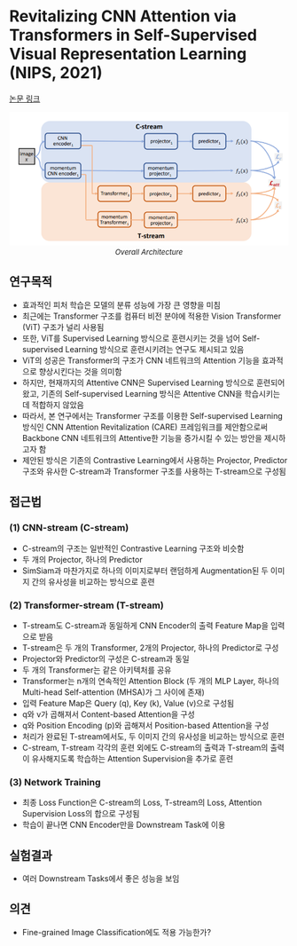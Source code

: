 # Revitalizing CNN Attention via Transformers in Self-Supervised Visual Representation Learning (NIPS, 2021)

[논문 링크](https://proceedings.neurips.cc/paper/2021/hash/21be992eb8016e541a15953eee90760e-Abstract.html)

<p align="center">
    <img width="600" alt='fig1' src="../img/ge2021revitalizing.png?raw=true"></br>
    <em><font size=2>Overall Architecture</font></em>
</p>

## 연구목적
- 효과적인 피처 학습은 모델의 분류 성능에 가장 큰 영향을 미침 
- 최근에는 Transformer 구조를 컴퓨터 비전 분야에 적용한 Vision Transformer (ViT) 구조가 널리 사용됨 
- 또한, ViT를 Supervised Learning 방식으로 훈련시키는 것을 넘어 Self-supervised Learning 방식으로 훈련시키려는 연구도 제시되고 있음 
- ViT의 성공은 Transformer의 구조가 CNN 네트워크의 Attention 기능을 효과적으로 향상시킨다는 것을 의미함 
- 하지만, 현재까지의 Attentive CNN은 Supervised Learning 방식으로 훈련되어 왔고, 기존의 Self-supervised Learning 방식은 Attentive CNN을 학습시키는 데 적합하지 않았음 
- 따라서, 본 연구에서는 Transformer 구조를 이용한 Self-supervised Learning 방식인 CNN Attention Revitalization (CARE) 프레임워크를 제안함으로써 Backbone CNN 네트워크의 Attentive한 기능을 증가시킬 수 있는 방안을 제시하고자 함 
- 제안된 방식은 기존의 Contrastive Learning에서 사용하는 Projector, Predictor 구조와 유사한 C-stream과 Transformer 구조를 사용하는 T-stream으로 구성됨 

## 접근법
### (1) CNN-stream (C-stream) 
- C-stream의 구조는 일반적인 Contrastive Learning 구조와 비슷함 
- 두 개의 Projector, 하나의 Predictor 
- SimSiam과 마찬가지로 하나의 이미지로부터 랜덤하게 Augmentation된 두 이미지 간의 유사성을 비교하는 방식으로 훈련 
### (2) Transformer-stream (T-stream) 
- T-stream도 C-stream과 동일하게 CNN Encoder의 출력 Feature Map을 입력으로 받음 
- T-stream은 두 개의 Transformer, 2개의 Projector, 하나의 Predictor로 구성 
- Projector와 Predictor의 구성은 C-stream과 동일 
- 두 개의 Transformer는 같은 아키텍처를 공유
- Transformer는 n개의 연속적인 Attention Block (두 개의 MLP Layer, 하나의 Multi-head Self-attention (MHSA)가 그 사이에 존재) 
- 입력 Feature Map은 Query (q), Key (k), Value (v)으로 구성됨 
- q와 v가 곱해져서 Content-based Attention을 구성
- q와 Position Encoding (p)와 곱해져서 Position-based Attention을 구성 
- 처리가 완료된 T-stream에서도, 두 이미지 간의 유사성을 비교하는 방식으로 훈련 
- C-stream, T-stream 각각의 훈련 외에도 C-stream의 출력과 T-stream의 출력이 유사해지도록 학습하는 Attention Supervision을 추가로 훈련 
### (3) Network Training 
- 최종 Loss Function은 C-stream의 Loss, T-stream의 Loss, Attention Supervision Loss의 합으로 구성됨 
- 학습이 끝나면 CNN Encoder만을 Downstream Task에 이용 

## 실험결과
- 여러 Downstream Tasks에서 좋은 성능을 보임 

## 의견
- Fine-grained Image Classification에도 적용 가능한가?